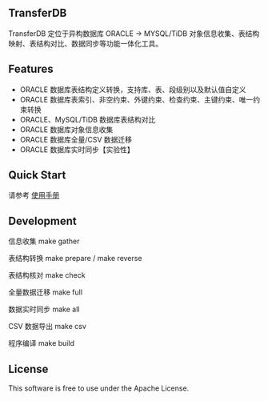 TransferDB
-----------
TransferDB 定位于异构数据库 ORACLE -> MYSQL/TiDB 对象信息收集、表结构映射、表结构对比、数据同步等功能一体化工具。

Features
--------
- ORACLE 数据库表结构定义转换，支持库、表、段级别以及默认值自定义
- ORACLE 数据库表索引、非空约束、外键约束、检查约束、主键约束、唯一约束转换
- ORACLE、MySQL/TiDB 数据库表结构对比
- ORACLE 数据库对象信息收集
- ORACLE 数据库全量/CSV 数据迁移
- ORACLE 数据库实时同步【实验性】

Quick Start
-----------
请参考 [使用手册](docs/user_guaid.md)

Development
-----------
信息收集 make gather

表结构转换 make prepare / make reverse

表结构核对 make check

全量数据迁移 make full

数据实时同步 make all

CSV 数据导出 make csv

程序编译 make build

License
-------
This software is free to use under the Apache License.

